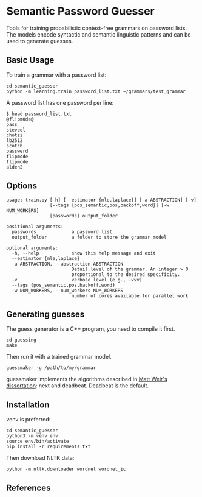 # Semantic Password Guesser

Tools for training probabilistic context-free grammars on password lists. The
models encode syntactic and semantic linguistic patterns and can be used to
generate guesses.

## Basic Usage

To train a grammar with a password list:

```
cd semantic_guesser  
python -m learning.train password_list.txt ~/grammars/test_grammar
```

A password list has one password per line:

```
$ head password_list.txt
@fl!pm0de@
pass
steveol
chotzi
lb2512
scotch
passwerd
flipmode
flipmode
alden2
```

## Options

```
usage: train.py [-h] [--estimator {mle,laplace}] [-a ABSTRACTION] [-v]
                [--tags {pos_semantic,pos,backoff,word}] [-w NUM_WORKERS]
                [passwords] output_folder

positional arguments:
  passwords             a password list
  output_folder         a folder to store the grammar model

optional arguments:
  -h, --help            show this help message and exit
  --estimator {mle,laplace}
  -a ABSTRACTION, --abstraction ABSTRACTION
                        Detail level of the grammar. An integer > 0
                        proportional to the desired specificity.
  -v                    verbose level (e.g., -vvv)
  --tags {pos_semantic,pos,backoff,word}
  -w NUM_WORKERS, --num_workers NUM_WORKERS
                        number of cores available for parallel work

```


## Generating guesses

The guess generator is a C++ program, you need to compile it first.

```
cd guessing
make
```

Then run it with a trained grammar model.

```
guessmaker -g /path/to/my/grammar
```

guessmaker implements the algorithms described in [Matt Weir's dissertation][1]: next and deadbeat. Deadbeat is the default.

## Installation

venv is preferred:

```
cd semantic_guesser
python3 -m venv env
source env/bin/activate
pip install -r requirements.txt
```

Then download NLTK data:

```
python -m nltk.downloader wordnet wordnet_ic
```

## References

[1]: http://purl.flvc.org/fsu/fd/FSU_migr_etd-1213 "Weir, C. M. (2010). Using Probabilistic Techniques to Aid in Password Cracking Attacks."